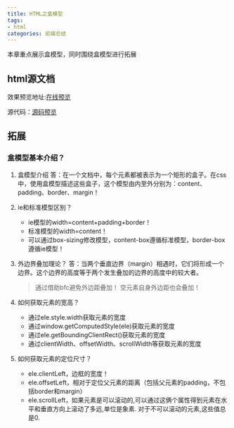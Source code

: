 ```yaml
---
title: HTML之盒模型
tags:
- html
categories: 前端总结
---
```

本章重点展示盒模型，同时围绕盒模型进行拓展

## html源文档

效果预览地址:[在线预览](http://clovey.party/ebook/book/04.html)
<!-- more -->
源代码：[源码预览](https://github.com/xiaer93/ebook/tree/master/book)


## 拓展

### 盒模型基本介绍？
1. 盒模型介绍
答：在一个文档中，每个元素都被表示为一个矩形的盒子。在css中，使用盒模型描述这些盒子，这个模型由内至外分别为：content、padding、border、margin！

2. ie和标准模型区别？
    - ie模型的width=content+padding+border！
    - 标准模型的width=content！
    - 可以通过box-sizing修改模型，content-box遵循标准模型，border-box遵循ie模型！

3. 外边界叠加理论？
答：当两个垂直边界（margin）相遇时，它们将形成一个边界。这个边界的高度等于两个发生叠加的边界的高度中的较大者。
    > 通过借助bfc避免外边距叠加！
    > 空元素自身外边距也会叠加！

4. 如何获取元素的宽高？
    - 通过ele.style.width获取元素的宽度
    - 通过window.getComputedStyle(ele)获取元素的宽度
    - 通过ele.getBoundingClientRect()获取元素的宽度
    - 通过clientWidth、offsetWidth、scrollWidth等获取元素的宽度
   
5. 如何获取元素的定位尺寸？
    - ele.clientLeft，边框的宽度！
	- ele.offsetLeft，相对于定位父元素的距离（包括父元素的padding，不包括border和margin）
	- ele.scrollLeft，如果元素是可以滚动的,可以通过这俩个属性得到元素在水平和垂直方向上滚动了多远,单位是象素. 对于不可以滚动的元素,这些值总是0.
		

